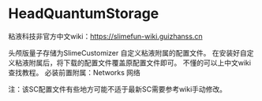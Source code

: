 # HeadQuantumStorage
粘液科技非官方中文wiki：https://slimefun-wiki.guizhanss.cn

头颅版量子存储为SlimeCustomizer 自定义粘液附属的配置文件。
在安装好自定义粘液附属后，将下载的配置文件覆盖原配置文件即可。
不懂的可以上中文wiki查找教程。
必装前置附属：Networks 网络

注：该SC配置文件有些地方可能不适于最新SC需要参考wiki手动修改。
